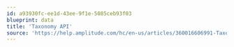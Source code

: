 ```yaml
---
id: a93930fc-ee1d-43ee-9f1e-5085ceb93f03
blueprint: data
title: 'Taxonomy API'
source: 'https://help.amplitude.com/hc/en-us/articles/360016606991-Taxonomy-API'
---
```

